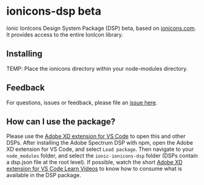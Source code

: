 # ionicons-dsp beta

Ionic IonIcons Design System Package (DSP) beta, based on [ionicons.com](https://ionicons.com/). It provides access to the entire IonIcon library.

## Installing

TEMP: Place the ionicons directory within your node-modules directory.
<!--To install Adobe Spectrum DSP in your project, please run `npm install ionic-ionicons-dsp`-->

## Feedback

For questions, issues or feedback, please file an [issue here](https://github.com/chrisgriffith/ionicons-dsp/issues).

## How can I use the package?

Please use the [Adobe XD extension for VS Code](https://letsxd.com/vscode) to open this and other DSPs.
After installing the Adobe Spectrum DSP with npm, open the Adobe XD extension for VS Code, and select `Load package`.
Then navigate to your `node_modules` folder, and select the `ionic-ionicons-dsp` folder (DSPs contain a dsp.json file at the root level). If possible, watch the short [Adobe XD extension for VS Code Learn Videos](https://letsxd.com/vscode) to know how to consume what is available in the DSP package.
